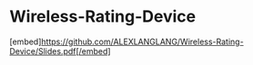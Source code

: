 # Wireless-Rating-Device

[embed]https://github.com/ALEXLANGLANG/Wireless-Rating-Device/Slides.pdf[/embed]

